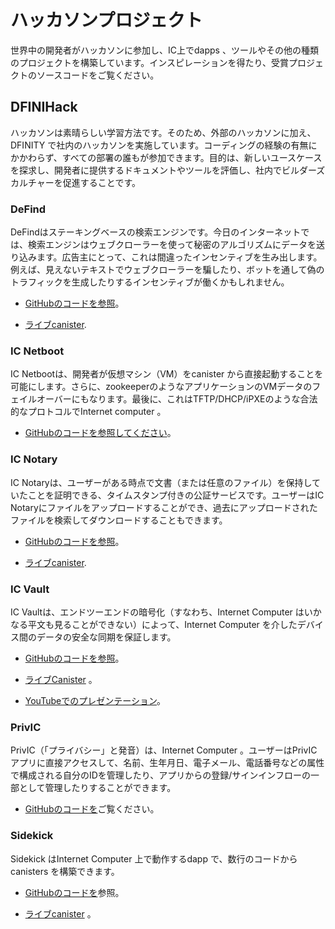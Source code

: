 # ハッカソンプロジェクト

世界中の開発者がハッカソンに参加し、IC上でdapps 、ツールやその他の種類のプロジェクトを構築しています。インスピレーションを得たり、受賞プロジェクトのソースコードをご覧ください。

## DFINIHack

ハッカソンは素晴らしい学習方法です。そのため、外部のハッカソンに加え、DFINITY で社内のハッカソンを実施しています。コーディングの経験の有無にかかわらず、すべての部署の誰もが参加できます。目的は、新しいユースケースを探求し、開発者に提供するドキュメントやツールを評価し、社内でビルダーズカルチャーを促進することです。

### DeFind

DeFindはステーキングベースの検索エンジンです。今日のインターネットでは、検索エンジンはウェブクローラーを使って秘密のアルゴリズムにデータを送り込みます。広告主にとって、これは間違ったインセンティブを生み出します。例えば、見えないテキストでウェブクローラーを騙したり、ボットを通して偽のトラフィックを生成したりするインセンティブが働くかもしれません。

- [GitHubのコードを参照](https://github.com/IC-Search/ic-search)。

- [ライブcanister](https://jbioa-siaaa-aaaai-qanfq-cai.ic0.app).

### IC Netboot

IC Netbootは、開発者が仮想マシン（VM）をcanister から直接起動することを可能にします。さらに、zookeeperのようなアプリケーションのVMデータのフェイルオーバーにもなります。最後に、これはTFTP/DHCP/iPXEのような合法的なプロトコルでInternet computer 。

- [GitHubのコードを参照してください](https://github.com/farazshaikh/team14)。

### IC Notary

IC Notaryは、ユーザーがある時点で文書（または任意のファイル）を保持していたことを証明できる、タイムスタンプ付きの公証サービスです。ユーザーはIC Notaryにファイルをアップロードすることができ、過去にアップロードされたファイルを検索してダウンロードすることもできます。

- [GitHubのコードを参照](https://github.com/jplevyak/dfnhack7)。

- [ライブcanister](https://jbxh5-eqaaa-aaaae-qaaoq-cai.ic0.app).

### IC Vault

IC Vaultは、エンドツーエンドの暗号化（すなわち、Internet Computer はいかなる平文も見ることができない）によって、Internet Computer を介したデバイス間のデータの安全な同期を保証します。

- [GitHubのコードを参照](https://github.com/timohanke/hack13)。

- [ライブCanister](https://xggrc-cyaaa-aaaaj-aaasq-cai.raw.ic0.app) 。

- [YouTubeでのプレゼンテーション](https://youtu.be/16xxA8EKEhE)。

### PrivIC

PrivIC（「プライバシー」と発音）は、Internet Computer 。ユーザーはPrivICアプリに直接アクセスして、名前、生年月日、電子メール、電話番号などの属性で構成される自分のIDを管理したり、アプリからの登録/サインインフローの一部として管理したりすることができます。

- [GitHubのコードを](https://github.com/open-ic/priv-ic)ご覧ください。

### Sidekick

Sidekick はInternet Computer 上で動作するdapp で、数行のコードからcanisters を構築できます。

- [GitHubのコードを](https://github.com/blynn/sidekick)参照。

- [ライブcanister](https://ffgig-jyaaa-aaaae-aaaoa-cai.raw.icp0.io) 。

<!---
# Hackathon projects

Developers from around the world are participating in hackathons, building dapps, tools and other types of projects on the IC. Get inspired, and see the source code of some of the winning projects.

## DFINIHack

Hackathons are a great way to learn, and that’s why we, in addition to external hackathons, run internal hackathons at DFINITY. Everyone from all departments can participate, with or without coding experience. The objective is to explore new use cases, assess the documentation and tools we provide developers, and to promote a builder’s culture internally.

### DeFind

DeFind is a staking-based search engine. With the internet today, search engines use web crawlers to feed data into secret algorithms. For advertisers, this creates the wrong incentives; they may be incentivized to trick the web crawler with invisible text, for example, or generate fake traffic through bots.

-   [See code on GitHub](https://github.com/IC-Search/ic-search).

-   [Live canister](https://jbioa-siaaa-aaaai-qanfq-cai.ic0.app).

### IC Netboot

IC Netboot allows developers to boot a virtual machine (VM) directly from a canister, making the boot infrastructure decentralized and unstoppable. Furthermore, it can be a failover for VM data for applications like zookeeper. Lastly, this is a proof of concept for talking to the Internet computer over legal protocols like TFTP/DHCP/iPXE.

-   [See code on GitHub](https://github.com/farazshaikh/team14).

### IC Notary

IC Notary is a timestamped notarization service that allows users to prove that they held a document (or an arbitrary file) at a certain point in time. The user can upload the file to IC Notary, and also search and download previously uploaded files.

-   [See code on GitHub](https://github.com/jplevyak/dfnhack7).

-   [Live canister](https://jbxh5-eqaaa-aaaae-qaaoq-cai.ic0.app).

### IC Vault

IC Vault ensures the secure synchronization of data between devices via the Internet Computer via end-to-end encryption (i.e., the Internet Computer cannot see any cleartext).

-   [See code on GitHub](https://github.com/timohanke/hack13).

-   [Live Canister](https://xggrc-cyaaa-aaaaj-aaasq-cai.raw.ic0.app).

-   [Presentation on YouTube](https://youtu.be/16xxA8EKEhE).

### PrivIC

PrivIC (pronounced “privacy”) provides identity management on the Internet Computer. Users can visit the PrivIC app directly to manage their identity, which consists of attributes such as name, date of birth, email, and phone number, or do so as part of the register/sign-in flow from an app.

-   [See code on GitHub](https://github.com/open-ic/priv-ic).

### Sidekick

Sidekick is a dapp running on the Internet Computer that can build canisters from a few lines of code.

-   [See code on GitHub](https://github.com/blynn/sidekick).

-   [Live canister](https://ffgig-jyaaa-aaaae-aaaoa-cai.raw.icp0.io).
-->
